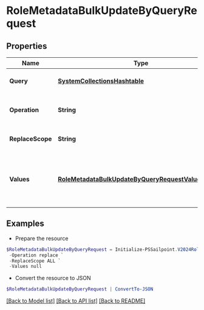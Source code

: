# RoleMetadataBulkUpdateByQueryRequest
## Properties

Name | Type | Description | Notes
------------ | ------------- | ------------- | -------------
**Query** | [**SystemCollectionsHashtable**](.md) | query the identities to be updated | 
**Operation** | **String** | The operation to be performed | 
**ReplaceScope** | **String** | The choice of update scope. | [optional] 
**Values** | [**RoleMetadataBulkUpdateByQueryRequestValuesInner[]**](RoleMetadataBulkUpdateByQueryRequestValuesInner.md) | The metadata to be updated, including attribute key and value. | 

## Examples

- Prepare the resource
```powershell
$RoleMetadataBulkUpdateByQueryRequest = Initialize-PSSailpoint.V2024RoleMetadataBulkUpdateByQueryRequest  -Query {query&quot;&#x3D;{indices&#x3D;[roles], queryType&#x3D;TEXT, textQuery&#x3D;{terms&#x3D;[test123], fields&#x3D;[id], matchAny&#x3D;false, contains&#x3D;true}, includeNested&#x3D;false}} `
 -Operation replace `
 -ReplaceScope ALL `
 -Values null
```

- Convert the resource to JSON
```powershell
$RoleMetadataBulkUpdateByQueryRequest | ConvertTo-JSON
```

[[Back to Model list]](../README.md#documentation-for-models) [[Back to API list]](../README.md#documentation-for-api-endpoints) [[Back to README]](../README.md)

